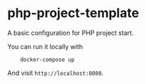 php-project-template
====================

A basic configuration for PHP project start.

You can run it locally with

```
    docker-compose up
```

And visit `http://localhost:8080`.
